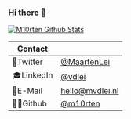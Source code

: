 ### Hi there 👋
[![M10rten Github Stats](https://github-readme-stats.vercel.app/api?username=m10rten&count_private=true&show_icons=true)](https://github.com/m10rten)
<!-- <a href="#">
  <img style="width:100%;" src="https://raw.githubusercontent.com/m10rten/m10rten/main/banner.png" title="m10rten" alt="profile banner" />
</a> -->

| Contact | |
| -- | -- |
| 🦅Twitter | [@MaartenLei](https://twitter.com/MaartenLei) |
| 🎓LinkedIn | [@vdlei](https://www.linkedin.com/in/vdlei) |
| 📧E-Mail | [hello@mvdlei.nl](mailto:hello@mvdlei.nl) |
| 🐱‍👤Github | [@m10rten](https://github.com/m10rten) |

